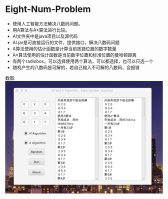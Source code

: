# Eight-Num-Problem
- 使用人工智能方法解决八数码问题。
- 用A算法与A*算法进行比较。
- AI文件夹中是java项目以及源代码
- AI.jar是可直接运行的文件，提供接口，解决八数码问题
- A算法使用的估计函数是计算当前放错位置的数字数量
- A*算法使用的估计函数是当前数字位置和标准位置的曼哈顿距离
- 有两个radiobox，可以选择使用两个算法，可以都选择，也可以只选一个
- 随机产生的八数码是可解的，若自己输入不可解的八数码，会报错

截图:
![](运行截图.png)
